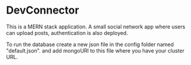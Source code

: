# DevConnector
This is a MERN stack application. A small social network app where users can upload posts, authentication is also deployed.

To run the database
create a new json file in the config folder named "default.json".
and
add mongoURI to this file where you have your cluster URL.
